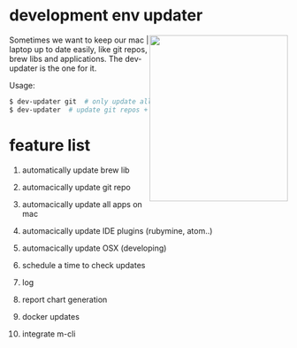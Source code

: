 # development env updater 

<img src="https://github.com/ma7rix/dev-updater/blob/master/pics/update-to-date.png" style="float: right;"  width="250" height="300">

Sometimes we want to keep our mac | laptop up to date easily, like git repos, brew libs and applications. The dev-updater is the one for it. 

Usage:
```bash
$ dev-updater git  # only update all git repos on your mac
$ dev-updater  # update git repos + man apps + brew 
```

# feature list
 1. automatically update brew lib
 2. automacically update git repo
 3. automacically update all apps on mac
 4. automacically update IDE plugins (rubymine, atom..)
 5. automacically update OSX (developing)

 6. schedule a time to check updates
 7. log
 8. report chart generation 
 9. docker updates
 10. integrate m-cli 
 


